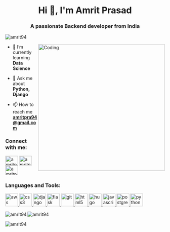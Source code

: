 <!-- ![Header Image](https://ik.imagekit.io/8fh0zzm0gxio/header-image.png) -->
<h1 align="center">Hi 👋, I'm Amrit Prasad</h1>
<h3 align="center">A passionate Backend developer from India</h3>


<p align="left"> <img src="https://komarev.com/ghpvc/?username=amrit94&label=Profile%20views&color=0e75b6&style=flat" alt="amrit94" /> </p>


<img align='right' alt='Coding' width='400' src='https://miro.medium.com/max/1360/0*7Q3yvSIv_t0ioJ-Z.gif'>

- 🌱 I’m currently learning **Data Science**

- 💬 Ask me about **Python, Django**

- 📫 How to reach me **amritpra94@gmail.com**

<h3 align="left">Connect with me:</h3>
<p align="left">
  <a href="https://linkedin.com/in/amritpra94" target="blank"><img align="center" src="https://ik.imagekit.io/8fh0zzm0gxio/linkedin.png" alt="amritpra94" height="30" width="40" /></a>
  <a href="https://github.com/amrit94/" target="blank"><img align="center" src="https://cdn.jsdelivr.net/npm/simple-icons@3.0.1/icons/github.svg" alt="amritpra94" height="30" width="40" /></a>
  <a href="https://stackoverflow.com/users/8186405/amrit-prasad?tab=profile" target="blank"><img align="center" src="https://cdn.jsdelivr.net/npm/simple-icons@3.0.1/icons/stackoverflow.svg" alt="amritpra94" height="30" width="40" /></a>
</p>

<h3 align="left">Languages and Tools:</h3>
  <p align="left"> 
    <a href="https://aws.amazon.com" target="_blank" rel="noreferrer">
      <img src="https://www.vectorlogo.zone/logos/amazon_aws/amazon_aws-icon.svg" alt="aws" width="40" height="40" /> 
    </a>
    <a href="https://www.w3schools.com/css/" target="_blank" rel="noreferrer"> 
      <img src="https://www.vectorlogo.zone/logos/w3_css/w3_css-official.svg" alt="css3" width="40" height="40" /> 
    </a> 
    <a href="https://www.djangoproject.com/" target="_blank" rel="noreferrer"> 
      <img src="https://cdn.worldvectorlogo.com/logos/django.svg" alt="django" width="40" height="40" />
    </a> 
    <a href="https://flask.palletsprojects.com/" target="_blank" rel="noreferrer"> 
      <img src="https://www.vectorlogo.zone/logos/pocoo_flask/pocoo_flask-icon.svg" alt="flask" width="40" height="40" /> 
    </a> 
    <a href="https://git-scm.com/" target="_blank" rel="noreferrer">
      <img src="https://www.vectorlogo.zone/logos/git-scm/git-scm-icon.svg" alt="git" width="40" height="40" />
    </a> 
    <a href="https://www.w3.org/html/" target="_blank" rel="noreferrer">
      <img src="https://www.vectorlogo.zone/logos/w3_html5/w3_html5-icon.svg" alt="html5" width="40" height="40" />
    </a> 
    <a href="https://gohugo.io/" target="_blank" rel="noreferrer"> 
      <img src="https://api.iconify.design/logos-hugo.svg" alt="hugo" width="40" height="40" />
    </a> 
    <a href="https://developer.mozilla.org/en-US/docs/Web/JavaScript" target="_blank" rel="noreferrer">
      <img src="https://www.vectorlogo.zone/logos/javascript/javascript-icon.svg" alt="javascript" width="40" height="40" />
    </a> 
    <a href="https://www.postgresql.org" target="_blank" rel="noreferrer">
      <img src="https://www.vectorlogo.zone/logos/postgresql/postgresql-icon.svg" alt="postgresql" width="40" height="40" />
    </a> 
    <a href="https://www.python.org" target="_blank" rel="noreferrer">
      <img src="https://www.vectorlogo.zone/logos/python/python-icon.svg" alt="python" width="40" height="40" /> 
    </a>
  </p>

<p><img align="left" src="https://github-readme-stats.vercel.app/api/top-langs?username=amrit94&&show_icons=true&locale=en" alt="amrit94" /></p>

[//]: # (<p>&nbsp;<img align="center" src="https://github-readme-stats.vercel.app/api?username=amrit94&count_private=true&show_icons=true&locale=en" alt="amrit94" /></p>)

<p><img align="center" src="https://github-readme-streak-stats.herokuapp.com/?user=amrit94&count_private=true" alt="amrit94" /></p>

<p><img align="center" src="https://gh-readme-profile.vercel.app/api?username=amrit94&amp;count_private=true&amp;show=reviews,issues_closed,discussions_started,discussions_answered" alt="amrit94" /></p>

